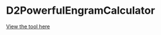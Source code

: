 # D2PowerfulEngramCalculator

[View the tool here](http://htmlpreview.github.com/?https://github.com/swiftzor/D2PowerfulEngramCalculator/blob/master/d2_better_power_calc.html)
